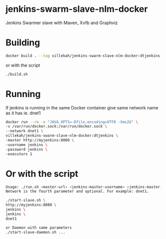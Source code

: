 jenkins-swarm-slave-nlm-docker
==============================

Jenkins Swarmer slave with Maven, Xvfb and Graphviz

# Building

```bash
docker build . --tag villekah/jenkins-swarm-slave-nlm-docker:dtjenkins
```
or with the script
```bash
./build.sh
```

# Running

If jenkins is running in the same Docker container give same network name as it has ie. dnet1

```bash
docker run --rm -e "JAVA_OPTS=-Dfile.encoding=UTF8 -Xmx2G" \
-v /var/run/docker.sock:/var/run/docker.sock \
--network dnet1 \
villekah/jenkins-swarm-slave-nlm-docker:dtjenkins \
-master http://myjenkins:8080 \
-username jenkins \
-password jenkins \
-executors 1
```

# Or with the script

```bash
Usage: ./run.sh <master-url> <jenkins-master-username> <jenkins-master-password> [network]
Network is the fourth parameter and optional. For example: dnet1.

./start-slave.sh \
http://myjenkins:8080 \
jenkins \
jenkins \
dnet1

or Daemon with same parameters
./start-slave-daemon.sh ...
```

